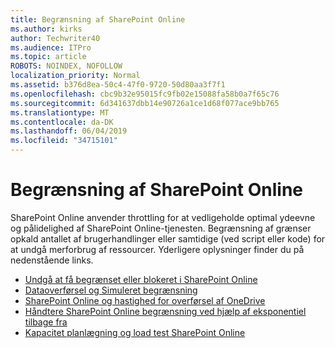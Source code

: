 ```yaml
---
title: Begrænsning af SharePoint Online
ms.author: kirks
author: Techwriter40
ms.audience: ITPro
ms.topic: article
ROBOTS: NOINDEX, NOFOLLOW
localization_priority: Normal
ms.assetid: b376d8ea-50c4-47f0-9720-50d80aa3f7f1
ms.openlocfilehash: cbc9b32e95015fc9fb02e15088fa58b0a7f65c76
ms.sourcegitcommit: 6d341637dbb14e90726a1ce1d68f077ace9bb765
ms.translationtype: MT
ms.contentlocale: da-DK
ms.lasthandoff: 06/04/2019
ms.locfileid: "34715101"
---
```

# <a name="sharepoint-online-throttling"></a>Begrænsning af SharePoint Online

<p>SharePoint Online anvender throttling for at vedligeholde optimal ydeevne og pålidelighed af SharePoint Online-tjenesten. Begrænsning af grænser opkald antallet af brugerhandlinger eller samtidige (ved script eller kode) for at undgå merforbrug af ressourcer. Yderligere oplysninger finder du på nedenstående links.</p> <ul> <li style="font-weight: 400;"><a href="https://docs.microsoft.com/en-us/sharepoint/dev/general-development/how-to-avoid-getting-throttled-or-blocked-in-sharepoint-online">Undgå at få begrænset eller blokeret i SharePoint Online</a></li> <li style="font-weight: 400;"><a href="https://blogs.technet.microsoft.com/sposupport/2017/08/12/data-migration-and-spo-service-throttling/">Dataoverførsel og Simuleret begrænsning</a>&nbsp;</li> <li style="font-weight: 400;"><a href="https://docs.microsoft.com/en-us/sharepointmigration/sharepoint-online-and-onedrive-migration-speed">SharePoint Online og hastighed for overførsel af OneDrive</a>&nbsp;</li> <li style="font-weight: 400;"><a href="https://docs.microsoft.com/en-us/sharepoint/dev/solution-guidance/handle-sharepoint-online-throttling-by-using-exponential-back-off">Håndtere SharePoint Online begrænsning ved hjælp af eksponentiel tilbage fra</a>&nbsp;</li> <li style="font-weight: 400;"><a href="https://support.office.com/en-us/article/Capacity-planning-and-load-testing-SharePoint-Online-c932bd9b-fb9a-47ab-a330-6979d03688c0">Kapacitet planlægning og load test SharePoint Online</a></li> </ul> <p>&nbsp;</p>

